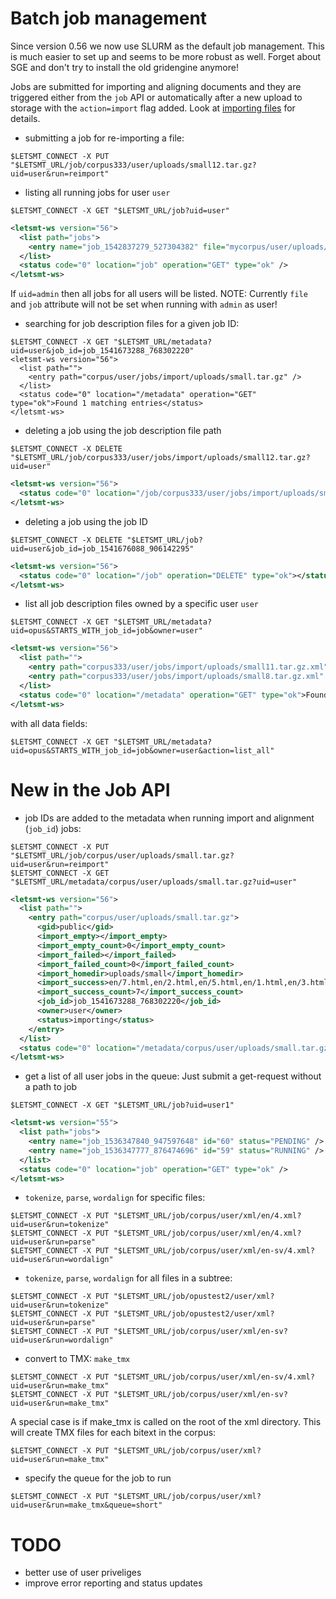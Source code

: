 
# Batch job management

Since version 0.56 we now use SLURM as the default job management. This is much easier to set up and seems to be more robust as well. Forget about SGE and don't try to install the old gridengine anymore!


Jobs are submitted for importing and aligning documents and they are triggered either from the `job` API or automatically after a new upload to storage with the `action=import` flag added. Look at [importing files](ImportingFiles.md) for details.


* submitting a job for re-importing a file:

```
$LETSMT_CONNECT -X PUT "$LETSMT_URL/job/corpus333/user/uploads/small12.tar.gz?uid=user&run=reimport"
```


* listing all running jobs for user `user`

```
$LETSMT_CONNECT -X GET "$LETSMT_URL/job?uid=user"
```
```xml
<letsmt-ws version="56">
  <list path="jobs">
    <entry name="job_1542837279_527304382" file="mycorpus/user/uploads/sv.tar.gz" id="761" job="mycorpus/user/jobs/import/uploads/sv.tar.gz.xml" status="RUNNING" />
  </list>
  <status code="0" location="job" operation="GET" type="ok" />
</letsmt-ws>
```

If `uid=admin` then all jobs for all users will be listed. NOTE: Currently `file` and `job` attribute will not be set when running with `admin` as user!


* searching for job description files for a given job ID:

```
$LETSMT_CONNECT -X GET "$LETSMT_URL/metadata?uid=user&job_id=job_1541673288_768302220"
<letsmt-ws version="56">
  <list path="">
    <entry path="corpus/user/jobs/import/uploads/small.tar.gz" />
  </list>
  <status code="0" location="/metadata" operation="GET" type="ok">Found 1 matching entries</status>
</letsmt-ws>
```



* deleting a job using the job description file path

```
$LETSMT_CONNECT -X DELETE "$LETSMT_URL/job/corpus333/user/jobs/import/uploads/small12.tar.gz?uid=user"
```
```xml
<letsmt-ws version="56">
  <status code="0" location="/job/corpus333/user/jobs/import/uploads/small12.tar.gz" operation="DELETE" type="ok"></status>
</letsmt-ws>
```


* deleting a job using the job ID

```
$LETSMT_CONNECT -X DELETE "$LETSMT_URL/job?uid=user&job_id=job_1541676088_906142295"
```
```xml
<letsmt-ws version="56">
  <status code="0" location="/job" operation="DELETE" type="ok"></status>
</letsmt-ws>
```


* list all job description files owned by a specific user `user`

```
$LETSMT_CONNECT -X GET "$LETSMT_URL/metadata?uid=opus&STARTS_WITH_job_id=job&owner=user"
```
```xml
<letsmt-ws version="56">
  <list path="">
    <entry path="corpus333/user/jobs/import/uploads/small11.tar.gz.xml" />
    <entry path="corpus333/user/jobs/import/uploads/small8.tar.gz.xml" />
  </list>
  <status code="0" location="/metadata" operation="GET" type="ok">Found 2 matching entries</status>
</letsmt-ws>
```

with all data fields:

```
$LETSMT_CONNECT -X GET "$LETSMT_URL/metadata?uid=opus&STARTS_WITH_job_id=job&owner=user&action=list_all"
```


# New in the Job API

* job IDs are added to the metadata when running import and alignment (`job_id`) jobs:

```
$LETSMT_CONNECT -X PUT "$LETSMT_URL/job/corpus/user/uploads/small.tar.gz?uid=user&run=reimport"
$LETSMT_CONNECT -X GET "$LETSMT_URL/metadata/corpus/user/uploads/small.tar.gz?uid=user"
```
```xml
<letsmt-ws version="56">
  <list path="">
    <entry path="corpus/user/uploads/small.tar.gz">
      <gid>public</gid>
      <import_empty></import_empty>
      <import_empty_count>0</import_empty_count>
      <import_failed></import_failed>
      <import_failed_count>0</import_failed_count>
      <import_homedir>uploads/small</import_homedir>
      <import_success>en/7.html,en/2.html,en/5.html,en/1.html,en/3.html,en/4.html,en/9.html</import_success>
      <import_success_count>7</import_success_count>
      <job_id>job_1541673288_768302220</job_id>
      <owner>user</owner>
      <status>importing</status>
    </entry>
  </list>
  <status code="0" location="/metadata/corpus/user/uploads/small.tar.gz" operation="GET" type="ok">Found matching path ID. Listing all of its properties</status>
</letsmt-ws>
```


* get a list of all user jobs in the queue: Just submit a get-request without a path to job


```
$LETSMT_CONNECT -X GET "$LETSMT_URL/job?uid=user1"
```
```xml
<letsmt-ws version="55">
  <list path="jobs">
    <entry name="job_1536347840_947597648" id="60" status="PENDING" />
    <entry name="job_1536347777_876474696" id="59" status="RUNNING" />
  </list>
  <status code="0" location="job" operation="GET" type="ok" />
</letsmt-ws>
```



* `tokenize`, `parse`, `wordalign`  for specific files:

```
$LETSMT_CONNECT -X PUT "$LETSMT_URL/job/corpus/user/xml/en/4.xml?uid=user&run=tokenize"
$LETSMT_CONNECT -X PUT "$LETSMT_URL/job/corpus/user/xml/en/4.xml?uid=user&run=parse"
$LETSMT_CONNECT -X PUT "$LETSMT_URL/job/corpus/user/xml/en-sv/4.xml?uid=user&run=wordalign"
```

* `tokenize`, `parse`, `wordalign` for all files in a subtree:

```
$LETSMT_CONNECT -X PUT "$LETSMT_URL/job/opustest2/user/xml?uid=user&run=tokenize"
$LETSMT_CONNECT -X PUT "$LETSMT_URL/job/opustest2/user/xml?uid=user&run=parse"
$LETSMT_CONNECT -X PUT "$LETSMT_URL/job/corpus/user/xml/en-sv?uid=user&run=wordalign"
```

* convert to TMX: `make_tmx`

```
$LETSMT_CONNECT -X PUT "$LETSMT_URL/job/corpus/user/xml/en-sv/4.xml?uid=user&run=make_tmx"
$LETSMT_CONNECT -X PUT "$LETSMT_URL/job/corpus/user/xml/en-sv?uid=user&run=make_tmx"
```

A special case is if make_tmx is called on the root of the xml directory. This will create TMX files for each bitext in the corpus:

```
$LETSMT_CONNECT -X PUT "$LETSMT_URL/job/corpus/user/xml?uid=user&run=make_tmx"
```

* specify the queue for the job to run

```
$LETSMT_CONNECT -X PUT "$LETSMT_URL/job/corpus/user/xml?uid=user&run=make_tmx&queue=short"
```



# TODO


* better use of user priveliges
* improve error reporting and status updates
